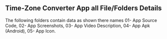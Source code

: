 **Time-Zone Converter App all File/Folders Details**
---------------------------------------------------
The following folders contain data as shown there names
01- App Source Code, 
02- App Screenshots, 
03- App Video Description, 
04- App Apk (Android), 
05- App Icon. 
